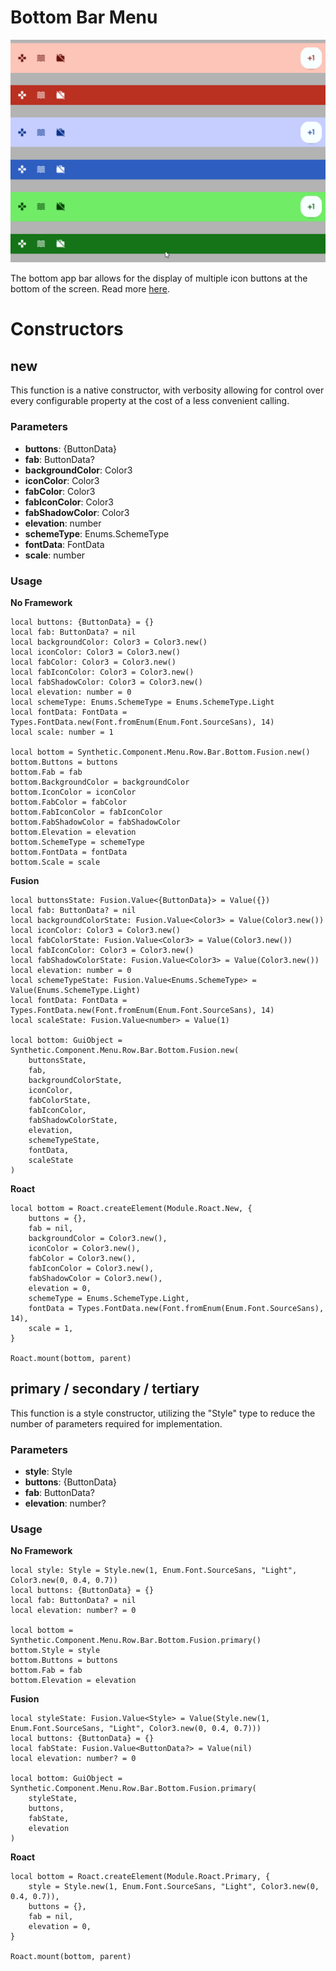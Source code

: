 # Bottom Bar Menu

![Preview](preview.gif)

The bottom app bar allows for the display of multiple icon buttons at the bottom of the screen. Read more [here](https://m3.material.io/components/bottom-app-bar/overview).
# Constructors


## new
This function is a native constructor, with verbosity allowing for control over every configurable property at the cost of a less convenient calling.

### Parameters
- **buttons**: {ButtonData}
- **fab**: ButtonData?
- **backgroundColor**: Color3
- **iconColor**: Color3
- **fabColor**: Color3
- **fabIconColor**: Color3
- **fabShadowColor**: Color3
- **elevation**: number
- **schemeType**: Enums.SchemeType
- **fontData**: FontData
- **scale**: number


### Usage

**No Framework**
```luau
local buttons: {ButtonData} = {}
local fab: ButtonData? = nil
local backgroundColor: Color3 = Color3.new()
local iconColor: Color3 = Color3.new()
local fabColor: Color3 = Color3.new()
local fabIconColor: Color3 = Color3.new()
local fabShadowColor: Color3 = Color3.new()
local elevation: number = 0
local schemeType: Enums.SchemeType = Enums.SchemeType.Light
local fontData: FontData = Types.FontData.new(Font.fromEnum(Enum.Font.SourceSans), 14)
local scale: number = 1

local bottom = Synthetic.Component.Menu.Row.Bar.Bottom.Fusion.new()
bottom.Buttons = buttons
bottom.Fab = fab
bottom.BackgroundColor = backgroundColor
bottom.IconColor = iconColor
bottom.FabColor = fabColor
bottom.FabIconColor = fabIconColor
bottom.FabShadowColor = fabShadowColor
bottom.Elevation = elevation
bottom.SchemeType = schemeType
bottom.FontData = fontData
bottom.Scale = scale
```

**Fusion**
```luau
local buttonsState: Fusion.Value<{ButtonData}> = Value({})
local fab: ButtonData? = nil
local backgroundColorState: Fusion.Value<Color3> = Value(Color3.new())
local iconColor: Color3 = Color3.new()
local fabColorState: Fusion.Value<Color3> = Value(Color3.new())
local fabIconColor: Color3 = Color3.new()
local fabShadowColorState: Fusion.Value<Color3> = Value(Color3.new())
local elevation: number = 0
local schemeTypeState: Fusion.Value<Enums.SchemeType> = Value(Enums.SchemeType.Light)
local fontData: FontData = Types.FontData.new(Font.fromEnum(Enum.Font.SourceSans), 14)
local scaleState: Fusion.Value<number> = Value(1)

local bottom: GuiObject = Synthetic.Component.Menu.Row.Bar.Bottom.Fusion.new(
	buttonsState,
	fab,
	backgroundColorState,
	iconColor,
	fabColorState,
	fabIconColor,
	fabShadowColorState,
	elevation,
	schemeTypeState,
	fontData,
	scaleState
)
```

**Roact**
```luau
local bottom = Roact.createElement(Module.Roact.New, {
	buttons = {},
	fab = nil,
	backgroundColor = Color3.new(),
	iconColor = Color3.new(),
	fabColor = Color3.new(),
	fabIconColor = Color3.new(),
	fabShadowColor = Color3.new(),
	elevation = 0,
	schemeType = Enums.SchemeType.Light,
	fontData = Types.FontData.new(Font.fromEnum(Enum.Font.SourceSans), 14),
	scale = 1,
}

Roact.mount(bottom, parent)
```
## primary / secondary / tertiary
This function is a style constructor, utilizing the "Style" type to reduce the number of parameters required for implementation.

### Parameters
- **style**: Style
- **buttons**: {ButtonData}
- **fab**: ButtonData?
- **elevation**: number?


### Usage

**No Framework**
```luau
local style: Style = Style.new(1, Enum.Font.SourceSans, "Light", Color3.new(0, 0.4, 0.7))
local buttons: {ButtonData} = {}
local fab: ButtonData? = nil
local elevation: number? = 0

local bottom = Synthetic.Component.Menu.Row.Bar.Bottom.Fusion.primary()
bottom.Style = style
bottom.Buttons = buttons
bottom.Fab = fab
bottom.Elevation = elevation
```

**Fusion**
```luau
local styleState: Fusion.Value<Style> = Value(Style.new(1, Enum.Font.SourceSans, "Light", Color3.new(0, 0.4, 0.7)))
local buttons: {ButtonData} = {}
local fabState: Fusion.Value<ButtonData?> = Value(nil)
local elevation: number? = 0

local bottom: GuiObject = Synthetic.Component.Menu.Row.Bar.Bottom.Fusion.primary(
	styleState,
	buttons,
	fabState,
	elevation
)
```

**Roact**
```luau
local bottom = Roact.createElement(Module.Roact.Primary, {
	style = Style.new(1, Enum.Font.SourceSans, "Light", Color3.new(0, 0.4, 0.7)),
	buttons = {},
	fab = nil,
	elevation = 0,
}

Roact.mount(bottom, parent)
```